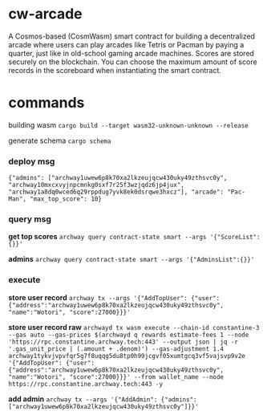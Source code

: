 # cw-arcade
A Cosmos-based (CosmWasm) smart contract for building a decentralized arcade where users can play arcades like Tetris or Pacman by paying a quarter, just like in old-school gaming arcade machines. Scores are stored securely on the blockchain. You can choose the maximum amount of score records in the scoreboard when instantiating the smart contract.

# commands
building wasm
`cargo build --target wasm32-unknown-unknown --release`

generate schema
`cargo schema`

### deploy msg
`{"admins": ["archway1uwew6p8k70xa2lkzeujqcw430uky49zthsvc0y", "archway10mxcxvyjnpcmnkg0sxf7r25f3wzjqdz6jp4jux", "archway1a8dq0wced6q29rppdug7yvk8ek0dsrqwe3hxcz"], "arcade": "Pac-Man", "max_top_score": 10}`

### query msg
**get top scores**
`archway query contract-state smart --args '{"ScoreList":{}}'`

**admins**
`archway query contract-state smart --args '{"AdminsList":{}}'`
### execute
**store user record**
`archway tx --args '{"AddTopUser": {"user": {"address":"archway1uwew6p8k70xa2lkzeujqcw430uky49zthsvc0y", "name":"Wotori", "score":27000}}}'`

**store user record raw**
`archwayd tx wasm execute --chain-id constantine-3 --gas auto --gas-prices $(archwayd q rewards estimate-fees 1 --node 'https://rpc.constantine.archway.tech:443' --output json | jq -r '.gas_unit_price | (.amount + .denom)') --gas-adjustment 1.4 archway1tykvjvpvfqr5g7f8uqqg5du8tp0h99jcgvf05xumtgcq3vf5vajsvp9v2e  '{"AddTopUser": {"user": {"address":"archway1uwew6p8k70xa2lkzeujqcw430uky49zthsvc0y", "name":"Wotori", "score":27000}}}' --from wallet_name --node https://rpc.constantine.archway.tech:443 -y`

**add admin**
`archway tx --args '{"AddAdmin": {"admins": ["archway1uwew6p8k70xa2lkzeujqcw430uky49zthsvc0y"]}}'`